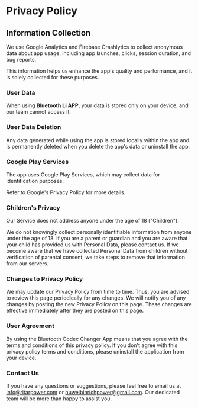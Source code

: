 # **Privacy Policy**

## **Information Collection**

We use Google Analytics and Firebase Crashlytics to collect anonymous data about app usage, including app launches, clicks, session duration, and bug reports.

This information helps us enhance the app's quality and performance, and it is solely collected for these purposes.

### **User Data**

When using **Bluetooth Li APP**, your data is stored only on your device, and our team cannot access it.

### **User Data Deletion**

Any data generated while using the app is stored locally within the app and is permanently deleted when you delete the app's data or uninstall the app.

### **Google Play Services**

The app uses Google Play Services, which may collect data for identification purposes.

Refer to Google's Privacy Policy for more details.

### Children's Privacy

Our Service does not address anyone under the age of 18 ("Children").

We do not knowingly collect personally identifiable information from anyone under the age of 18. If you are a parent or guardian and you are aware that your child has provided us with Personal Data, please contact us. If we become aware that we have collected Personal Data from children without verification of parental consent, we take steps to remove that information from our servers.

### **Changes to Privacy Policy**

We may update our Privacy Policy from time to time. Thus, you are advised to review this page periodically for any changes. We will notify you of any changes by posting the new Privacy Policy on this page. These changes are effective immediately after they are posted on this page.

### **User Agreement**

By using the Bluetooth Codec Changer App means that you agree with the terms and conditions of this privacy policy. If you don't agree with this privacy policy terms and conditions, please uninstall the application from your device.

### **Contact Us**

If you have any questions or suggestions, please feel free to email us at info@ritarpower.com or huweibinrichpower@gmail.com. Our dedicated team will be more than happy to assist you.
